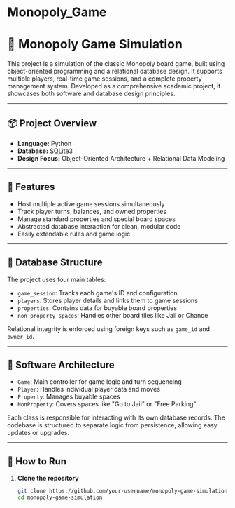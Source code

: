 # Monopoly_Game
# 🎲 Monopoly Game Simulation

This project is a simulation of the classic Monopoly board game, built using object-oriented programming and a relational database design. It supports multiple players, real-time game sessions, and a complete property management system. Developed as a comprehensive academic project, it showcases both software and database design principles.

---

## 📦 Project Overview

- **Language:** Python  
- **Database:** SQLite3  
- **Design Focus:** Object-Oriented Architecture + Relational Data Modeling

---

## 🧩 Features

- Host multiple active game sessions simultaneously
- Track player turns, balances, and owned properties
- Manage standard properties and special board spaces
- Abstracted database interaction for clean, modular code
- Easily extendable rules and game logic

---

## 🧱 Database Structure

The project uses four main tables:

- `game_session`: Tracks each game's ID and configuration
- `players`: Stores player details and links them to game sessions
- `properties`: Contains data for buyable board properties
- `non_property_spaces`: Handles other board tiles like Jail or Chance

Relational integrity is enforced using foreign keys such as `game_id` and `owner_id`.

---

## 🧠 Software Architecture

- `Game`: Main controller for game logic and turn sequencing
- `Player`: Handles individual player data and moves
- `Property`: Manages buyable spaces
- `NonProperty`: Covers spaces like "Go to Jail" or "Free Parking"

Each class is responsible for interacting with its own database records. The codebase is structured to separate logic from persistence, allowing easy updates or upgrades.

---

## 🚀 How to Run

1. **Clone the repository**
   ```bash
   git clone https://github.com/your-username/monopoly-game-simulation.git
   cd monopoly-game-simulation
